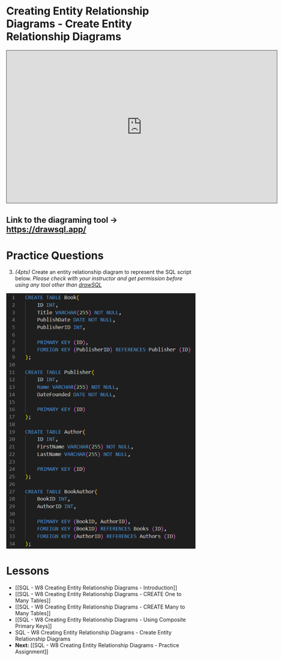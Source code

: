 # Creating Entity Relationship Diagrams - Create Entity Relationship Diagrams

<iframe src="https://egator.hosted.panopto.com/Panopto/Pages/Embed.aspx?id=99ed404e-6872-496d-95da-b11c015d3030&autoplay=false&offerviewer=true&showtitle=true&showbrand=true&captions=false&interactivity=all" height="405" width="720" style="border: 1px solid #464646;" allowfullscreen allow="autoplay" aria-label="Panopto Embedded Video Player"></iframe>

## Link to the diagraming tool -> https://drawsql.app/

# Practice Questions

3. *(4pts)* Create an entity relationship diagram to represent the SQL script below. *Please check with your instructor and get permission before using any tool other than [drawSQL](https://drawsql.app/)*

<img src="https://raw.githubusercontent.com/kellerflint/Class-Intro-SQL/hugo/content/SQL-Files/Images/book_store_script_img.png">

# Lessons
- [[SQL - W8 Creating Entity Relationship Diagrams - Introduction]]
- [[SQL - W8 Creating Entity Relationship Diagrams - CREATE One to Many Tables]]
- [[SQL - W8 Creating Entity Relationship Diagrams - CREATE Many to Many Tables]]
- [[SQL - W8 Creating Entity Relationship Diagrams - Using Composite Primary Keys]]
- SQL - W8 Creating Entity Relationship Diagrams - Create Entity Relationship Diagrams
- **Next:** [[SQL - W8 Creating Entity Relationship Diagrams - Practice Assignment]]
